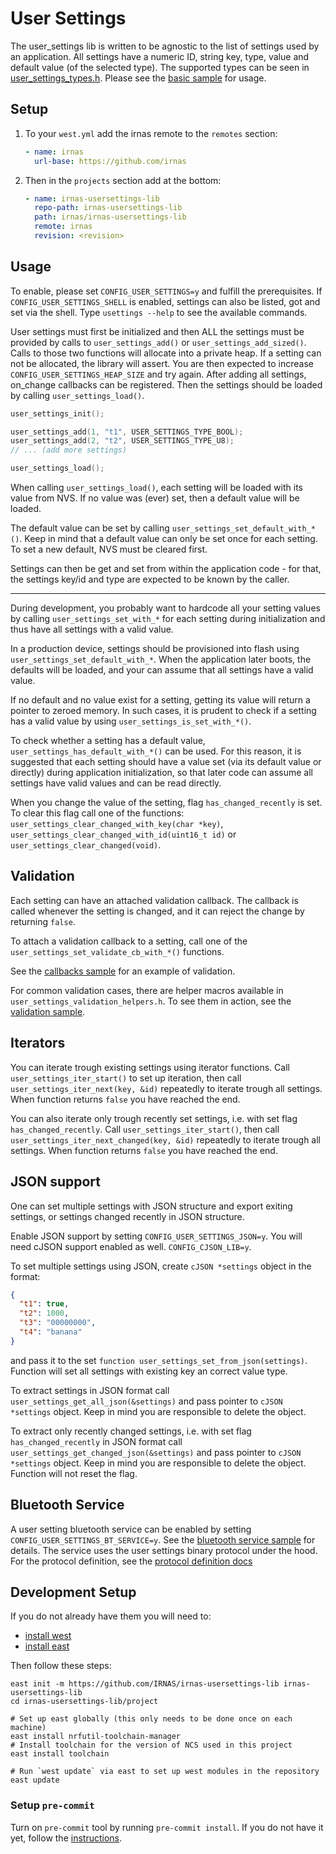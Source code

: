 # User Settings

The user_settings lib is written to be agnostic to the list of settings used by an application. All
settings have a numeric ID, string key, type, value and default value (of the selected type). The
supported types can be seen in
[user_settings_types.h](./user-settings/include/user_settings_types.h). Please see the
[basic sample](./samples/basic/) for usage.

## Setup

1. To your `west.yml` add the irnas remote to the `remotes` section:

   ```yaml
   - name: irnas
     url-base: https://github.com/irnas
   ```

2. Then in the `projects` section add at the bottom:

   ```yaml
   - name: irnas-usersettings-lib
     repo-path: irnas-usersettings-lib
     path: irnas/irnas-usersettings-lib
     remote: irnas
     revision: <revision>
   ```

## Usage

To enable, please set `CONFIG_USER_SETTINGS=y` and fulfill the prerequisites. If
`CONFIG_USER_SETTINGS_SHELL` is enabled, settings can also be listed, got and set via the shell.
Type `usettings --help` to see the available commands.

User settings must first be initialized and then ALL the settings must be provided by calls to
`user_settings_add()` or `user_settings_add_sized()`. Calls to those two functions will allocate
into a private heap. If a setting can not be allocated, the library will assert. You are then
expected to increase `CONFIG_USER_SETTINGS_HEAP_SIZE` and try again. After adding all settings,
on_change callbacks can be registered. Then the settings should be loaded by calling
`user_settings_load()`.

```c
user_settings_init();

user_settings_add(1, "t1", USER_SETTINGS_TYPE_BOOL);
user_settings_add(2, "t2", USER_SETTINGS_TYPE_U8);
// ... (add more settings)

user_settings_load();
```

When calling `user_settings_load()`, each setting will be loaded with its value from NVS. If no
value was (ever) set, then a default value will be loaded.

The default value can be set by calling `user_settings_set_default_with_*()`. Keep in mind that a
default value can only be set once for each setting. To set a new default, NVS must be cleared
first.

Settings can then be get and set from within the application code - for that, the settings key/id
and type are expected to be known by the caller.

---

During development, you probably want to hardcode all your setting values by calling
`user_settings_set_with_*` for each setting during initialization and thus have all settings with a
valid value.

In a production device, settings should be provisioned into flash using
`user_settings_set_default_with_*`. When the application later boots, the defaults will be loaded,
and your can assume that all settings have a valid value.

If no default and no value exist for a setting, getting its value will return a pointer to zeroed
memory. In such cases, it is prudent to check if a setting has a valid value by using
`user_settings_is_set_with_*()`.

To check whether a setting has a default value, `user_settings_has_default_with_*()` can be used.
For this reason, it is suggested that each setting should have a value set (via its default value or
directly) during application initialization, so that later code can assume all settings have valid
values and can be read directly.

When you change the value of the setting, flag `has_changed_recently` is set. To clear this flag
call one of the functions: `user_settings_clear_changed_with_key(char *key)`,
`user_settings_clear_changed_with_id(uint16_t id)` or `user_settings_clear_changed(void)`.

## Validation

Each setting can have an attached validation callback. The callback is called whenever the setting
is changed, and it can reject the change by returning `false`.

To attach a validation callback to a setting, call one of the
`user_settings_set_validate_cb_with_*()` functions.

See the [callbacks sample](./samples/callbacks/) for an example of validation.

For common validation cases, there are helper macros available in
`user_settings_validation_helpers.h`. To see them in action, see the
[validation sample](./samples/validation/).

## Iterators

You can iterate trough existing settings using iterator functions. Call `user_settings_iter_start()`
to set up iteration, then call `user_settings_iter_next(key, &id)` repeatedly to iterate trough all
settings. When function returns `false` you have reached the end.

You can also iterate only trough recently set settings, i.e. with set flag `has_changed_recently`.
Call `user_settings_iter_start()`, then call `user_settings_iter_next_changed(key, &id)` repeatedly
to iterate trough all settings. When function returns `false` you have reached the end.

## JSON support

One can set multiple settings with JSON structure and export exiting settings, or settings changed
recently in JSON structure.

Enable JSON support by setting `CONFIG_USER_SETTINGS_JSON=y`. You will need cJSON support enabled as
well. `CONFIG_CJSON_LIB=y`.

To set multiple settings using JSON, create `cJSON *settings` object in the format:

```json
{
  "t1": true,
  "t2": 1000,
  "t3": "00000000",
  "t4": "banana"
}
```

and pass it to the set `function user_settings_set_from_json(settings)`. Function will set all
settings with existing key an correct value type.

To extract settings in JSON format call `user_settings_get_all_json(&settings)` and pass pointer to
`cJSON *settings` object. Keep in mind you are responsible to delete the object.

To extract only recently changed settings, i.e. with set flag `has_changed_recently` in JSON format
call `user_settings_get_changed_json(&settings)` and pass pointer to `cJSON *settings` object. Keep
in mind you are responsible to delete the object. Function will not reset the flag.

## Bluetooth Service

A user setting bluetooth service can be enabled by setting `CONFIG_USER_SETTINGS_BT_SERVICE=y`. See
the [bluetooth service sample](./samples/bluetooth_service) for details. The service uses the user
settings binary protocol under the hood. For the protocol definition, see the
[protocol definition docs](./libraray/protocol/binary/README.md)

## Development Setup

If you do not already have them you will need to:

- [install west](https://developer.nordicsemi.com/nRF_Connect_SDK/doc/latest/nrf/gs_installing.html#install-west)
- [install east](https://github.com/IRNAS/irnas-east-software)

Then follow these steps:

```shell
east init -m https://github.com/IRNAS/irnas-usersettings-lib irnas-usersettings-lib
cd irnas-usersettings-lib/project

# Set up east globally (this only needs to be done once on each machine)
east install nrfutil-toolchain-manager
# Install toolchain for the version of NCS used in this project
east install toolchain

# Run `west update` via east to set up west modules in the repository
east update
```

### Setup `pre-commit`

Turn on `pre-commit` tool by running `pre-commit install`. If you do not have it yet, follow the
[instructions](https://github.com/IRNAS/irnas-guidelines-docs/tree/main/tools/pre-commit).
